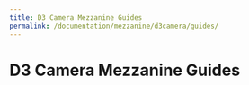 ```yaml
---
title: D3 Camera Mezzanine Guides
permalink: /documentation/mezzanine/d3camera/guides/
---
```

# D3 Camera Mezzanine Guides
